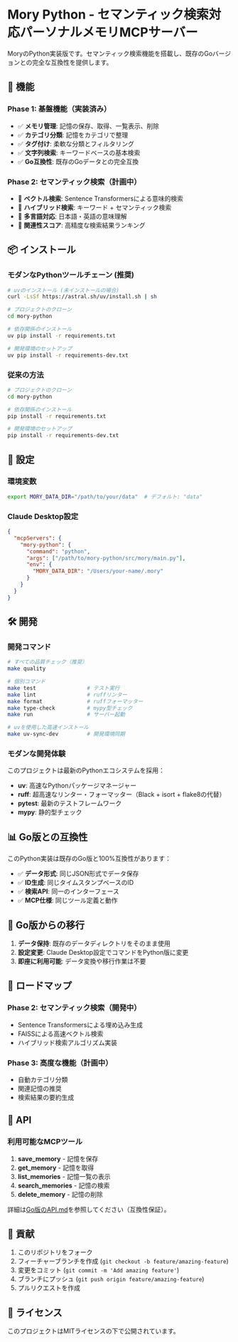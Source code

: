 # Mory Python - セマンティック検索対応パーソナルメモリMCPサーバー

MoryのPython実装版です。セマンティック検索機能を搭載し、既存のGoバージョンとの完全な互換性を提供します。

## 🚀 機能

### Phase 1: 基盤機能（実装済み）
- ✅ **メモリ管理**: 記憶の保存、取得、一覧表示、削除
- ✅ **カテゴリ分類**: 記憶をカテゴリで整理
- ✅ **タグ付け**: 柔軟な分類とフィルタリング
- ✅ **文字列検索**: キーワードベースの基本検索
- ✅ **Go互換性**: 既存のGoデータとの完全互換

### Phase 2: セマンティック検索（計画中）
- 🔄 **ベクトル検索**: Sentence Transformersによる意味的検索
- 🔄 **ハイブリッド検索**: キーワード + セマンティック検索
- 🔄 **多言語対応**: 日本語・英語の意味理解
- 🔄 **関連性スコア**: 高精度な検索結果ランキング

## 📦 インストール

### モダンなPythonツールチェーン (推奨)

```bash
# uvのインストール (未インストールの場合)
curl -LsSf https://astral.sh/uv/install.sh | sh

# プロジェクトのクローン
cd mory-python

# 依存関係のインストール
uv pip install -r requirements.txt

# 開発環境のセットアップ
uv pip install -r requirements-dev.txt
```

### 従来の方法

```bash
# プロジェクトのクローン
cd mory-python

# 依存関係のインストール
pip install -r requirements.txt

# 開発環境のセットアップ
pip install -r requirements-dev.txt
```

## 🔧 設定

### 環境変数
```bash
export MORY_DATA_DIR="/path/to/your/data"  # デフォルト: "data"
```

### Claude Desktop設定
```json
{
  "mcpServers": {
    "mory-python": {
      "command": "python",
      "args": ["/path/to/mory-python/src/mory/main.py"],
      "env": {
        "MORY_DATA_DIR": "/Users/your-name/.mory"
      }
    }
  }
}
```

## 🛠️ 開発

### 開発コマンド

```bash
# すべての品質チェック（推奨）
make quality

# 個別コマンド
make test                # テスト実行
make lint                # ruffリンター
make format              # ruffフォーマッター
make type-check          # mypy型チェック
make run                 # サーバー起動

# uvを使用した高速インストール
make uv-sync-dev         # 開発環境同期
```

### モダンな開発体験

このプロジェクトは最新のPythonエコシステムを採用：

- **uv**: 高速なPythonパッケージマネージャー
- **ruff**: 超高速なリンター・フォーマッター（Black + isort + flake8の代替）
- **pytest**: 最新のテストフレームワーク
- **mypy**: 静的型チェック

## 📊 Go版との互換性

このPython実装は既存のGo版と100%互換性があります：

- ✅ **データ形式**: 同じJSON形式でデータ保存
- ✅ **ID生成**: 同じタイムスタンプベースのID
- ✅ **検索API**: 同一のインターフェース
- ✅ **MCP仕様**: 同じツール定義と動作

## 🔄 Go版からの移行

1. **データ保持**: 既存のデータディレクトリをそのまま使用
2. **設定変更**: Claude Desktop設定でコマンドをPython版に変更
3. **即座に利用可能**: データ変換や移行作業は不要

## 🎯 ロードマップ

### Phase 2: セマンティック検索（開発中）
- Sentence Transformersによる埋め込み生成
- FAISSによる高速ベクトル検索
- ハイブリッド検索アルゴリズム実装

### Phase 3: 高度な機能（計画中）
- 自動カテゴリ分類
- 関連記憶の推奨
- 検索結果の要約生成

## 📝 API

### 利用可能なMCPツール

1. **save_memory** - 記憶を保存
2. **get_memory** - 記憶を取得
3. **list_memories** - 記憶一覧の表示
4. **search_memories** - 記憶の検索
5. **delete_memory** - 記憶の削除

詳細は[Go版のAPI.md](../API.md)を参照してください（互換性保証）。

## 🤝 貢献

1. このリポジトリをフォーク
2. フィーチャーブランチを作成 (`git checkout -b feature/amazing-feature`)
3. 変更をコミット (`git commit -m 'Add amazing feature'`)
4. ブランチにプッシュ (`git push origin feature/amazing-feature`)
5. プルリクエストを作成

## 📄 ライセンス

このプロジェクトはMITライセンスの下で公開されています。